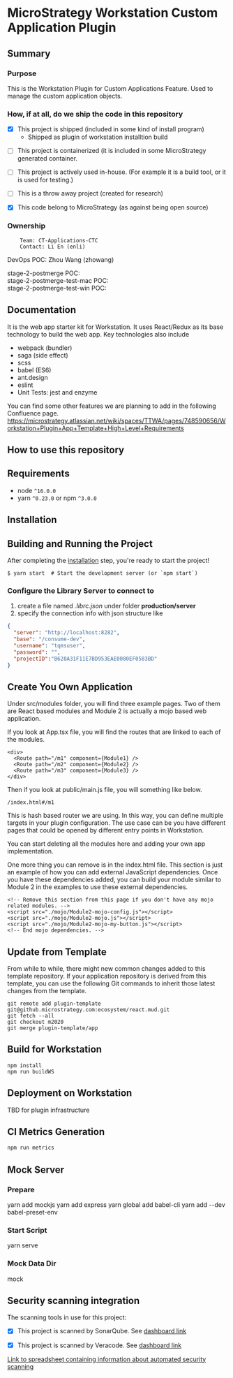 <!--
    The purpose of this file is to allow readers who find this repository in git to know about the purpose of the repository.  Please:
    - Duplicate this file into the root of your repository (as README.md)
    - The seconds marked in HTML comments should be filled in with actual text
    - The purpose of Begin/End markers are to allow scripts to scan this file.

    Add any other information that you think will be helpful for readers of this repository.
    If the documentation requested here is already written elsewhere (say in Confluence)
    then please just place a link here to allow people to discover the documentation.

    This file should be in the root of the repository.
    If the project already contains a readme repo that is not at the root,
    For example: https://github.microstrategy.com/Kiai/ExportService/tree/m2021/production
    Then we should just provide a readme.md at the root that points to the location of
    the existing readme file to allow it to be found.

    An example of a good readme is here:
    https://github.microstrategy.com/Modules/DBMigrator/blob/master/README.md

-->

# <!-- Begin: Full Name -->MicroStrategy Workstation Custom Application Plugin<!-- End: Full Name -->

## Summary

### Purpose

<!-- Begin: Purpose -->
This is the Workstation Plugin for Custom Applications Feature. Used to manage the custom application objects.
<!-- End: Purpose -->


### How, if at all, do we ship the code in this repository

<!-- Begin: Output
    Please fill in the [x] if a statement is true, remove it if it is false.
    List all of the separately shipping products that include it.
    If (for low-level code) it is included in many projects then categorize them
-->
- [x] This project is shipped (included in some kind of install program)
  - Shipped as plugin of workstation installtion build
<!-- Alternatively:
    - [ ] This project is shipped (included in some kind of install program)
-->
- [ ] This project is containerized (it is included in some MicroStrategy generated container.
<!-- Alternatively:
    - [ ] This project is containerized (it is included in some MicroStrategy generated container.
-->
- [ ] This project is actively used in-house.  (For example it is a build tool, or it is used for testing.)
<!-- Alternatively:
    - [ ] This project is actively used in-house.  (For example it is a build tool, or it is used for testing.)
-->
- [ ] This is a throw away project (created for research)
<!-- Alternatively:
    - [ ] This is a throw away project (created for research)
-->
- [x] This code belong to MicroStrategy (as against being open source)
<!-- Alternatively:
    - [ ] This is a throw away project (created for research)
-->
<!-- End: Output -->


### Ownership

<!-- Begin: Owner 
    If a repo belongs to several teams write down the team that owns the largest proportion.
    This information can be found here:
    https://microstrategy.atlassian.net/wiki/spaces/DevOps/pages/1070727930/CI+pipelines+Point+of+Contacts
    Example:
        Team: TEC-CT-Web-Library-CTC
        Team: TEC-SR-Gateways-Framework
        Contact: Fred Bloggs (fbloggs)
-->
        Team: CT-Applications-CTC  
        Contact: Li En (enli)  
DevOps POC: Zhou Wang (zhowang)

stage-2-postmerge POC:  
stage-2-postmerge-test-mac POC:  
stage-2-postmerge-test-win POC:  
<!-- End: Owner -->


## Documentation

<!-- Begin: Documentation -->
It is the web app starter kit for Workstation. It uses React/Redux as its base technology to build the web app. Key technologies also include

- webpack (bundler)
- saga (side effect)
- scss
- babel (ES6)
- ant.design
- eslint
- Unit Tests: jest and enzyme

You can find some other features we are planning to add in the following Confluence page.
https://microstrategy.atlassian.net/wiki/spaces/TTWA/pages/748590656/Workstation+Plugin+App+Template+High+Level+Requirements
<!-- End: Documentation -->


## How to use this repository
## Requirements

* node `^16.0.0`
* yarn `^0.23.0` or npm `^3.0.0`

## Installation

## Building and Running the Project

After completing the [installation](#installation) step, you're ready to start the project!

```
$ yarn start  # Start the development server (or `npm start`)
```

### Configure the Library Server to connect to

1. create a file named *.librc.json* under folder __production/server__
2. specify the connection info with json structure like

```json
{
  "server": "http://localhost:8282",
  "base": "/consume-dev",
  "username": "tqmsuser",
  "password": "",
  "projectID":"B628A31F11E7BD953EAE0080EF0583BD"
}
```

## Create You Own Application
Under src/modules folder, you will find three example pages. Two of them are React based modules and Module 2 is actually a mojo based web application.

If you look at App.tsx file, you will find the routes that are linked to each of the modules.

    <div>
      <Route path="/m1" component={Module1} />
      <Route path="/m2" component={Module2} />
      <Route path="/m3" component={Module3} />
    </div>

Then if you look at public/main.js file, you will something like below.

    /index.html#/m1

This is hash based router we are using. In this way, you can define multiple targets in your plugin configuration. The use case can be you have different pages that could be opened by different entry points in Workstation.

You can start deleting all the modules here and adding your own app implementation.

One more thing you can remove is in the index.html file. This section is just an example of how you can add external JavaScript dependencies. Once you have these dependencies added, you can build your module similar to Module 2 in the examples to use these external dependencies.

    <!-- Remove this section from this page if you don't have any mojo related modules. -->
    <script src="./mojo/Module2-mojo-config.js"></script>
    <script src="./mojo/Module2-mojo.js"></script>
    <script src="./mojo/Module2-mojo-my-button.js"></script>
    <!-- End mojo dependencies. -->

## Update from Template
From while to while, there might new common changes added to this template repository. If your application repository is derived from this template, you can use the following Git commands to inherit those latest changes from the template.

    git remote add plugin-template git@github.microstrategy.com:ecosystem/react.mud.git
    git fetch --all
    git checkout m2020
    git merge plugin-template/app

## Build for Workstation

```
npm install
npm run buildWS
```

## Deployment on Workstation

TBD for plugin infrastructure

## CI Metrics Generation

```sh
npm run metrics
```


## Mock Server

### Prepare

yarn add mockjs
yarn add express
yarn global add babel-cli
yarn add --dev babel-preset-env

### Start Script

yarn serve

### Mock Data Dir

mock


## Security scanning integration

The scanning tools in use for this project:

<!-- Begin: Scanning -->

<!--
    If the repo is scanned by SonarQube then fill in a link on where to see outcome
    If the repo is not scanned then uncheck the box and erase the link.
-->
- [x] This project is scanned by SonarQube.  See [dashboard link](https://sonarqube.internal.microstrategy.com/dashboard?id=Kiai%3Aworkstation-homescreen-admin)

<!--
    If the repo is scanned by Veracode then fill in a link on where to see outcome
    If the repo is not scanned then uncheck the box and erase the link.
-->
- [x] This project is scanned by Veracode.  See [dashboard link](https://sca.analysiscenter.veracode.com/workspaces/qWWImWd/projects/454942/vulnerabilities)

<!-- End: Scanning -->

<!-- 
    Please make sure that this repo's information is up to date in this spreadsheet.
-->
[Link to spreadsheet containing information about automated security scanning](https://microstrategy-my.sharepoint.com/:x:/p/xchang/EZ1JApOcDZpGnwbkKLVnZ70BJfrnBSQbF26bXYLS5OntHw?e=ZMVpVe)
